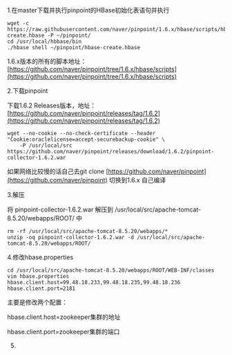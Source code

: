 1.在master下载并执行pinpoint的HBase初始化表语句并执行

```
wget -c https://raw.githubusercontent.com/naver/pinpoint/1.6.x/hbase/scripts/hbase-create.hbase -P ~/pinpoint/
cd /usr/local/hbbase/bin
./hbase shell ~/pinpoint/hbase-create.hbase
```

1.6.x版本的所有的脚本地址：[https://github.com/naver/pinpoint/tree/1.6.x/hbase/scripts](https://github.com/naver/pinpoint/tree/1.6.x/hbase/scripts)

2.下载pinpoint

下载1.6.2 Releases版本，地址：[https://github.com/naver/pinpoint/releases/tag/1.6.2](https://github.com/naver/pinpoint/releases/tag/1.6.2)

```
wget --no-cookie --no-check-certificate --header "Cookie:oraclelicense=accept-securebackup-cookie" \
    -P /usr/local/src https://github.com/naver/pinpoint/releases/download/1.6.2/pinpoint-collector-1.6.2.war
```

如果网络比较慢的话自己去git clone [https://github.com/naver/pinpoint](https://github.com/naver/pinpoint) 切换到1.6.x 自己编译

3.解压

将 pinpoint-collector-1.6.2.war 解压到 /usr/local/src/apache-tomcat-8.5.20/webapps/ROOT/ 中

```
rm -rf /usr/local/src/apache-tomcat-8.5.20/webapps/*
unzip -oq pinpoint-collector-1.6.2.war -d /usr/local/src/apache-tomcat-8.5.20/webapps/ROOT/
```

4.修改hbase.properties

```
cd /usr/local/src/apache-tomcat-8.5.20/webapps/ROOT/WEB-INF/classes
vim hbase.properties
hbase.client.host=99.48.18.233,99.48.18.235,99.48.18.236
hbase.client.port=2181
```

主要是修改两个配置：

hbase.client.host=zookeeper集群的地址

hbase.client.port=zookeeper集群的端口

5.

